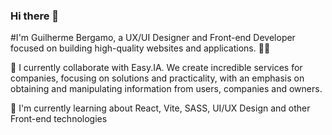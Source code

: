 ### Hi there 👋

#I'm Guilherme Bergamo, a UX/UI Designer and Front-end Developer focused on building high-quality websites and applications. 🧑‍💻

🏢 I currently collaborate with Easy.IA. We create incredible services for companies, focusing on solutions and practicality, with an emphasis on obtaining and manipulating information from users, companies and owners.

📖 I'm currently learning about React, Vite, SASS, UI/UX Design and other Front-end technologies
